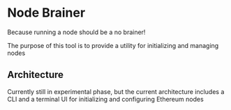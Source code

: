 # Node Brainer

Because running a node should be a no brainer!

The purpose of this tool is to provide a utility for initializing and managing nodes

## Architecture

Currently still in experimental phase, but the current architecture includes a CLI and a terminal UI for initializing and configuring Ethereum nodes
